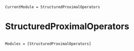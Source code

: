 ```@meta
CurrentModule = StructuredProximalOperators
```

# StructuredProximalOperators

```@index
```

```@autodocs
Modules = [StructuredProximalOperators]
```
